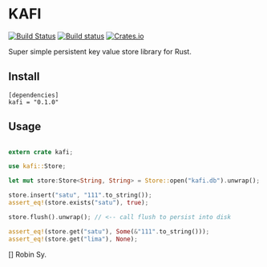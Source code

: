 KAFI
=======

[![Build Status](https://travis-ci.org/anvie/kafi.svg?branch=master)](https://travis-ci.org/anvie/kafi)
[![Build status](https://ci.appveyor.com/api/projects/status/yoqd9gnvb9cv0a94?svg=true)](https://ci.appveyor.com/project/anvie/kafi)
[![Crates.io](https://img.shields.io/crates/v/kafi.svg)](https://crates.io/crates/kafi)

Super simple persistent key value store library for Rust.

Install
--------

```
[dependencies]
kafi = "0.1.0"
```


Usage
------

```rust

extern crate kafi;

use kafi::Store;

let mut store:Store<String, String> = Store::open("kafi.db").unwrap();

store.insert("satu", "111".to_string());
assert_eq!(store.exists("satu"), true);

store.flush().unwrap(); // <-- call flush to persist into disk

assert_eq!(store.get("satu"), Some(&"111".to_string()));
assert_eq!(store.get("lima"), None);
```


[] Robin Sy.
